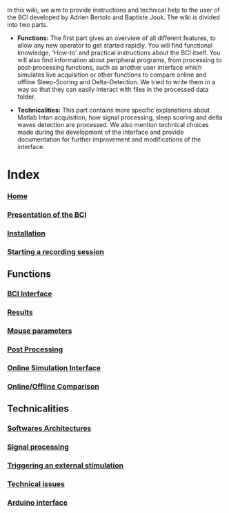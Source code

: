In this wiki, we aim to provide instructions and technical help to the user of the BCI developed by Adrien Bertolo and Baptiste Jouk.
The wiki is divided into two parts.

* **Functions:** The first part gives an overview of all different features, to allow any new operator to get started rapidly. 
You will find functional knowledge, 'How-to' and practical instructions about the BCI itself. You will also find information about peripheral programs, from processing to post-processing functions, such as another user interface which simulates live acquisition or other functions to compare online and offline Sleep-Scoring and Delta-Detection. 
We tried to write them in a way so that they can easily interact with files in the processed data folder.
 
* **Technicalities:** This part contains more specific explanations about Matlab Intan acquisition, how signal processing, sleep scoring and delta waves detection are processed. 
We also mention technical choices made during the development of the interface and provide documentation for further improvement and modifications of the interface.

# Index
### [Home](https://github.com/MobsLab/DeltaFeedBack/wiki/Home)
### [Presentation of the BCI](https://github.com/MobsLab/DeltaFeedBack/wiki/Presentation-of-the-BCI)
### [Installation](https://github.com/MobsLab/DeltaFeedBack/wiki/Installing-the-BCI-on-a-new-computer)
### [Starting a recording session](https://github.com/MobsLab/DeltaFeedBack/wiki/Starting-a-recording-session)
## Functions
### [BCI Interface](https://github.com/MobsLab/DeltaFeedBack/wiki/BCI-Interface)
### [Results](https://github.com/MobsLab/DeltaFeedBack/wiki/Results)
### [Mouse parameters](https://github.com/MobsLab/DeltaFeedBack/wiki/Mouse-parameters)
### [Post Processing](https://github.com/MobsLab/DeltaFeedBack/wiki/Post-processing)
### [Online Simulation Interface](https://github.com/MobsLab/DeltaFeedBack/wiki/Online-Simulation-Interface)
### [Online/Offline Comparison](https://github.com/MobsLab/DeltaFeedBack/wiki/Online-Offline-Comparison)
## Technicalities
### [Softwares Architectures](https://github.com/MobsLab/DeltaFeedBack/wiki/Softwares-Architectures)
### [Signal processing](https://github.com/MobsLab/DeltaFeedBack/wiki/Signal-processing)
### [Triggering an external stimulation](https://github.com/MobsLab/DeltaFeedBack/wiki/Triggering-an-external-stimulation)
### [Technical issues](https://github.com/MobsLab/DeltaFeedBack/wiki/Technical-issues)
### [Arduino interface](https://github.com/MobsLab/DeltaFeedBack/wiki/Arduino-interface)